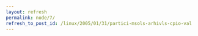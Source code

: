 ```yaml
---
layout: refresh
permalink: node/7/
refresh_to_post_id: /linux/2005/01/31/partici-msols-arhivls-cpio-val
---
```

